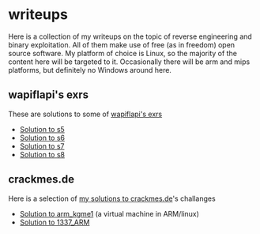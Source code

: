 # writeups
Here is a collection of my writeups on the topic of reverse engineering and binary exploitation. All of them make use of free (as in freedom) open source software. My platform of choice is Linux, so the majority of the content here will be targeted to it. Occasionally there will be arm and mips platforms, but definitely no Windows around here.

## wapiflapi's exrs

These are solutions to some of [wapiflapi's exrs](https://github.com/wapiflapi/exrs)

* [Solution to s5](https://github.com/mrmacete/writeups/tree/master/wapiflapi-exrs/sploit/s5)
* [Solution to s6](https://github.com/mrmacete/writeups/tree/master/wapiflapi-exrs/sploit/s6)
* [Solution to s7](https://github.com/mrmacete/writeups/tree/master/wapiflapi-exrs/sploit/s7)
* [Solution to s8](https://github.com/mrmacete/writeups/tree/master/wapiflapi-exrs/sploit/s8)

## crackmes.de

Here is a selection of [my solutions to crackmes.de](http://crackmes.de/users/mrmacete/)'s challanges

* [Solution to arm_kgme1](https://github.com/mrmacete/writeups/tree/master/crackmes.de/arm_kgme1) (a virtual machine in ARM/linux)
* [Solution to 1337_ARM](https://github.com/mrmacete/writeups/tree/master/crackmes.de/1337_ARM)
